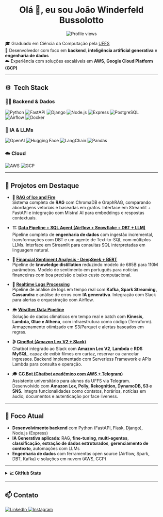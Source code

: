 <!---
<img align="right" height="590em" src="https://raw.githubusercontent.com/gist/joaowinderfeldbussolotto/61a1b529ad7cd2cda9d58fd7153f8eff/raw/c5059cec1959699f19d4de0172690dce20455b75/githubcard.svg"/>
-->

<h1 align="center">Olá 👋, eu sou João Winderfeld Bussolotto</h1>
<p align="center">
  <img src="https://komarev.com/ghpvc/?username=joaowinderfeldbussolotto&color=yellow" alt="Profile views" />
</p>

🎓 Graduado em Ciência da Computação pela <a href="https://www.uffs.edu.br/" target="_blank">UFFS</a>  
💼 Desenvolvedor com foco em **backend**,  **inteligência artificial generativa** e **engenharia de dados**  
☁️ Experiência com soluções escaláveis em **AWS**, **Google Cloud Platform (GCP)** 

---

## ⚙️ &nbsp;Tech Stack

### 👨‍💻 Backend & Dados

![Python](https://img.shields.io/badge/Python-3776AB?style=for-the-badge&logo=python&logoColor=white)
![FastAPI](https://img.shields.io/badge/FastAPI-009688?style=for-the-badge&logo=fastapi&logoColor=white)
![Django](https://img.shields.io/badge/Django-092E20?style=for-the-badge&logo=django&logoColor=white)
![Node.js](https://img.shields.io/badge/Node.js-339933?style=for-the-badge&logo=nodedotjs&logoColor=white)
![Express](https://img.shields.io/badge/Express.js-000000?style=for-the-badge&logo=express&logoColor=white)
![PostgreSQL](https://img.shields.io/badge/PostgreSQL-316192?style=for-the-badge&logo=postgresql&logoColor=white)
![Airflow](https://img.shields.io/badge/Apache%20Airflow-017CEE?style=for-the-badge&logo=apacheairflow&logoColor=white)
![Docker](https://img.shields.io/badge/Docker-2496ED?style=for-the-badge&logo=docker&logoColor=white)

### 🤖 IA & LLMs

![OpenAI](https://img.shields.io/badge/OpenAI-412991?style=for-the-badge&logo=openai&logoColor=white)
![Hugging Face](https://img.shields.io/badge/HuggingFace-FFD21F?style=for-the-badge&logo=huggingface&logoColor=black)
![LangChain](https://img.shields.io/badge/LangChain-000000?style=for-the-badge&logo=LangChain&logoColor=white)
![Pandas](https://img.shields.io/badge/Pandas-150458?style=for-the-badge&logo=pandas&logoColor=white)

### ☁️ Cloud

![AWS](https://img.shields.io/badge/AWS-232F3E?style=for-the-badge&logo=amazonaws&logoColor=white)
![GCP](https://img.shields.io/badge/GCP-4285F4?style=for-the-badge&logo=googlecloud&logoColor=white)

---

## 🚀 Projetos em Destaque

- 🔎 [**RAG of Ice and Fire**](https://github.com/joaowinderfeldbussolotto/rag-of-ice-and-fire)  
  Sistema completo de **RAG** com ChromaDB e GraphRAG, comparando abordagens vetoriais e baseadas em grafos. Interface em Streamlit + FastAPI e integração com Mistral AI para embeddings e respostas contextuais.

- 🏗️ [**Data Pipeline + SQL Agent (Airflow + Snowflake + DBT + LLM)**](https://github.com/joaowinderfeldbussolotto/data-pipeline-snowflake-airflow-dbt)  
  Pipeline completo de **engenharia de dados** com ingestão incremental, transformações com DBT e um agente de Text-to-SQL com múltiplos LLMs. Interface em Streamlit para consultas SQL interpretadas em linguagem natural.

- 🧠 [**Financial Sentiment Analysis - DeepSeek + BERT**](https://github.com/joaowinderfeldbussolotto/deepseek-knowledge-distillation-sentiment-analysis)  
  Pipeline de **knowledge distillation** reduzindo modelo de 685B para 110M parâmetros. Modelo de sentimento em português para notícias financeiras com boa precisão e baixo custo computacional.

- 📡 [**Realtime Logs Processing**](https://github.com/joaowinderfeldbussolotto/realtime-logs-processing)  
  Pipeline de análise de logs em tempo real com **Kafka, Spark Streaming, Cassandra** e análise de erros com **IA generativa**. Integração com Slack para alertas e orquestração com Airflow.

- 🌦️ [**Weather Data Pipeline**](https://github.com/joaowinderfeldbussolotto/aws-realtime-batch-pipeline)  
  Solução de dados climáticos em tempo real e batch com **Kinesis, Lambda, Glue e Athena**, com infraestrutura como código (Terraform). Armazenamento otimizado em S3/Parquet e alertas baseados em regras.

- 🎬 [**CineBot (Amazon Lex V2 + Slack)**](https://github.com/joaowinderfeldbussolotto/CineBot)  
  Chatbot integrado ao Slack com **Amazon Lex V2**, **Lambda** e **RDS MySQL**, capaz de exibir filmes em cartaz, reservar ou cancelar ingressos. Backend implementado com Serverless Framework e APIs Lambda para consulta e operação.

- 🎓 [**CC Bot (Chatbot acadêmico com AWS + Telegram)**](https://github.com/joaowinderfeldbussolotto/UffsBot)  
  Assistente universitário para alunos da UFFS via Telegram. Desenvolvido com **Amazon Lex, Polly, Rekognition, DynamoDB, S3 e SNS**. Integra funcionalidades como contatos, horários, notícias em áudio, documentos e autenticação por face liveness.

---

## 🎯 Foco Atual

- **Desenvolvimento backend** com Python (FastAPI, Flask, Django), Node.js (Express)  
- **IA Generativa aplicada**: RAG, **fine-tuning**, **multi-agentes**, **classificação**, **extração de dados estruturados**, **gerenciamento de contexto**, automações com LLMs  
- **Engenharia de dados** com ferramentas open source (Airflow, Spark, DBT, Kafka) e soluções em nuvem (AWS, GCP)

---

<details>
  <summary><strong>📈 GitHub Stats</strong></summary>
  <p align="center">
    <img width="430em" src="https://github-readme-stats.vercel.app/api?username=joaowinderfeldbussolotto&show_icons=true&theme=vision-friendly-dark" alt="GitHub Stats"/>
    <br/>
    <img width="430em" src="https://github-readme-stats.vercel.app/api/top-langs/?username=joaowinderfeldbussolotto&layout=compact&theme=vision-friendly-dark" alt="Top Langs"/>
  </p>
</details>

---

## 📫 Contato

<p align="left">
  <a href="https://www.linkedin.com/in/jo%C3%A3o-victor-winderfeld-bussolotto-aaa914145/" target="_blank">
    <img src="https://img.shields.io/badge/LinkedIn-0A66C2?style=for-the-badge&logo=linkedin&logoColor=white" alt="LinkedIn"/>
  </a>
  <a href="https://instagram.com/joaowinderfeldbussolotto" target="_blank">
    <img src="https://img.shields.io/badge/Instagram-E4405F?style=for-the-badge&logo=instagram&logoColor=white" alt="Instagram"/>
  </a>
</p>
